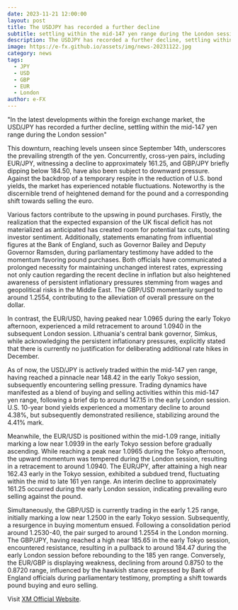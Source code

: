 ```yaml
---
date: 2023-11-21 12:00:00
layout: post
title: The USDJPY has recorded a further decline
subtitle: settling within the mid-147 yen range during the London session.
description: The USDJPY has recorded a further decline, settling within the mid-147 yen range during the London session.
image: https://e-fx.github.io/assets/img/news-20231122.jpg
category: news
tags:
  - JPY
  - USD
  - GBP
  - EUR
  - London
author: e-FX
---
```


"In the latest developments within the foreign exchange market, the USD/JPY has recorded a further decline, settling within the mid-147 yen range during the London session"

This downturn, reaching levels unseen since September 14th, underscores the prevailing strength of the yen. Concurrently, cross-yen pairs, including EUR/JPY, witnessing a decline to approximately 161.25, and GBP/JPY briefly dipping below 184.50, have also been subject to downward pressure. Against the backdrop of a temporary respite in the reduction of U.S. bond yields, the market has experienced notable fluctuations. Noteworthy is the discernible trend of heightened demand for the pound and a corresponding shift towards selling the euro.

Various factors contribute to the upswing in pound purchases. Firstly, the realization that the expected expansion of the UK fiscal deficit has not materialized as anticipated has created room for potential tax cuts, boosting investor sentiment. Additionally, statements emanating from influential figures at the Bank of England, such as Governor Bailey and Deputy Governor Ramsden, during parliamentary testimony have added to the momentum favoring pound purchases. Both officials have communicated a prolonged necessity for maintaining unchanged interest rates, expressing not only caution regarding the recent decline in inflation but also heightened awareness of persistent inflationary pressures stemming from wages and geopolitical risks in the Middle East. The GBP/USD momentarily surged to around 1.2554, contributing to the alleviation of overall pressure on the dollar.

In contrast, the EUR/USD, having peaked near 1.0965 during the early Tokyo afternoon, experienced a mild retracement to around 1.0940 in the subsequent London session. Lithuania's central bank governor, Simkus, while acknowledging the persistent inflationary pressures, explicitly stated that there is currently no justification for deliberating additional rate hikes in December.

As of now, the USD/JPY is actively traded within the mid-147 yen range, having reached a pinnacle near 148.42 in the early Tokyo session, subsequently encountering selling pressure. Trading dynamics have manifested as a blend of buying and selling activities within this mid-147 yen range, following a brief dip to around 147.15 in the early London session. U.S. 10-year bond yields experienced a momentary decline to around 4.38%, but subsequently demonstrated resilience, stabilizing around the 4.41% mark.

Meanwhile, the EUR/USD is positioned within the mid-1.09 range, initially marking a low near 1.0939 in the early Tokyo session before gradually ascending. While reaching a peak near 1.0965 during the Tokyo afternoon, the upward momentum was tempered during the London session, resulting in a retracement to around 1.0940. The EUR/JPY, after attaining a high near 162.43 early in the Tokyo session, exhibited a subdued trend, fluctuating within the mid to late 161 yen range. An interim decline to approximately 161.25 occurred during the early London session, indicating prevailing euro selling against the pound.

Simultaneously, the GBP/USD is currently trading in the early 1.25 range, initially marking a low near 1.2500 in the early Tokyo session. Subsequently, a resurgence in buying momentum ensued. Following a consolidation period around 1.2530-40, the pair surged to around 1.2554 in the London morning. The GBP/JPY, having reached a high near 185.65 in the early Tokyo session, encountered resistance, resulting in a pullback to around 184.47 during the early London session before rebounding to the 185 yen range. Conversely, the EUR/GBP is displaying weakness, declining from around 0.8750 to the 0.8720 range, influenced by the hawkish stance expressed by Bank of England officials during parliamentary testimony, prompting a shift towards pound buying and euro selling.

Visit [XM Official Website](https://clicks.pipaffiliates.com/c?c=550036&l=en&p=0).